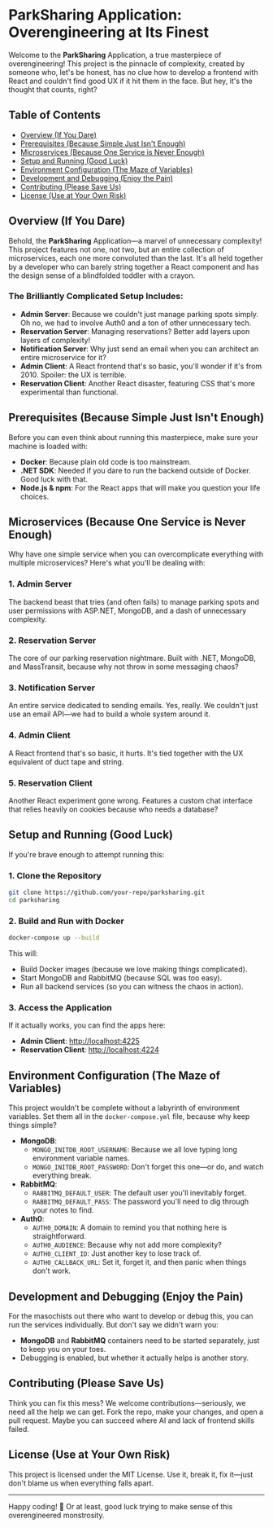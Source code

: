 # ParkSharing Application: Overengineering at Its Finest

Welcome to the **ParkSharing** Application, a true masterpiece of overengineering! This project is the pinnacle of complexity, created by someone who, let's be honest, has no clue how to develop a frontend with React and couldn't find good UX if it hit them in the face. But hey, it's the thought that counts, right?

## Table of Contents

- [Overview (If You Dare)](#overview-if-you-dare)
- [Prerequisites (Because Simple Just Isn't Enough)](#prerequisites-because-simple-just-isnt-enough)
- [Microservices (Because One Service is Never Enough)](#microservices-because-one-service-is-never-enough)
- [Setup and Running (Good Luck)](#setup-and-running-good-luck)
- [Environment Configuration (The Maze of Variables)](#environment-configuration-the-maze-of-variables)
- [Development and Debugging (Enjoy the Pain)](#development-and-debugging-enjoy-the-pain)
- [Contributing (Please Save Us)](#contributing-please-save-us)
- [License (Use at Your Own Risk)](#license-use-at-your-own-risk)

## Overview (If You Dare)

Behold, the **ParkSharing** Application—a marvel of unnecessary complexity! This project features not one, not two, but an entire collection of microservices, each one more convoluted than the last. It's all held together by a developer who can barely string together a React component and has the design sense of a blindfolded toddler with a crayon.

### The Brilliantly Complicated Setup Includes:

- **Admin Server**: Because we couldn't just manage parking spots simply. Oh no, we had to involve Auth0 and a ton of other unnecessary tech.
- **Reservation Server**: Managing reservations? Better add layers upon layers of complexity!
- **Notification Server**: Why just send an email when you can architect an entire microservice for it?
- **Admin Client**: A React frontend that's so basic, you'll wonder if it's from 2010. Spoiler: the UX is terrible.
- **Reservation Client**: Another React disaster, featuring CSS that's more experimental than functional.

## Prerequisites (Because Simple Just Isn't Enough)

Before you can even think about running this masterpiece, make sure your machine is loaded with:

- **Docker**: Because plain old code is too mainstream.
- **.NET SDK**: Needed if you dare to run the backend outside of Docker. Good luck with that.
- **Node.js & npm**: For the React apps that will make you question your life choices.

## Microservices (Because One Service is Never Enough)

Why have one simple service when you can overcomplicate everything with multiple microservices? Here's what you'll be dealing with:

### 1. Admin Server

The backend beast that tries (and often fails) to manage parking spots and user permissions with ASP.NET, MongoDB, and a dash of unnecessary complexity.

### 2. Reservation Server

The core of our parking reservation nightmare. Built with .NET, MongoDB, and MassTransit, because why not throw in some messaging chaos?

### 3. Notification Server

An entire service dedicated to sending emails. Yes, really. We couldn't just use an email API—we had to build a whole system around it.

### 4. Admin Client

A React frontend that's so basic, it hurts. It's tied together with the UX equivalent of duct tape and string.

### 5. Reservation Client

Another React experiment gone wrong. Features a custom chat interface that relies heavily on cookies because who needs a database?

## Setup and Running (Good Luck)

If you're brave enough to attempt running this:

### 1. Clone the Repository

```bash
git clone https://github.com/your-repo/parksharing.git
cd parksharing
```

### 2. Build and Run with Docker

```bash
docker-compose up --build
```

This will:

- Build Docker images (because we love making things complicated).
- Start MongoDB and RabbitMQ (because SQL was too easy).
- Run all backend services (so you can witness the chaos in action).

### 3. Access the Application

If it actually works, you can find the apps here:

- **Admin Client**: [http://localhost:4225](http://localhost:4225)
- **Reservation Client**: [http://localhost:4224](http://localhost:4224)

## Environment Configuration (The Maze of Variables)

This project wouldn't be complete without a labyrinth of environment variables. Set them all in the `docker-compose.yml` file, because why keep things simple?

- **MongoDB**:
  - `MONGO_INITDB_ROOT_USERNAME`: Because we all love typing long environment variable names.
  - `MONGO_INITDB_ROOT_PASSWORD`: Don't forget this one—or do, and watch everything break.
- **RabbitMQ**:
  - `RABBITMQ_DEFAULT_USER`: The default user you'll inevitably forget.
  - `RABBITMQ_DEFAULT_PASS`: The password you'll need to dig through your notes to find.
- **Auth0**:
  - `AUTH0_DOMAIN`: A domain to remind you that nothing here is straightforward.
  - `AUTH0_AUDIENCE`: Because why not add more complexity?
  - `AUTH0_CLIENT_ID`: Just another key to lose track of.
  - `AUTH0_CALLBACK_URL`: Set it, forget it, and then panic when things don't work.

## Development and Debugging (Enjoy the Pain)

For the masochists out there who want to develop or debug this, you can run the services individually. But don't say we didn't warn you:

- **MongoDB** and **RabbitMQ** containers need to be started separately, just to keep you on your toes.
- Debugging is enabled, but whether it actually helps is another story.

## Contributing (Please Save Us)

Think you can fix this mess? We welcome contributions—seriously, we need all the help we can get. Fork the repo, make your changes, and open a pull request. Maybe you can succeed where AI and lack of frontend skills failed.

## License (Use at Your Own Risk)

This project is licensed under the MIT License. Use it, break it, fix it—just don't blame us when everything falls apart.

---

Happy coding! 🚀 Or at least, good luck trying to make sense of this overengineered monstrosity.
